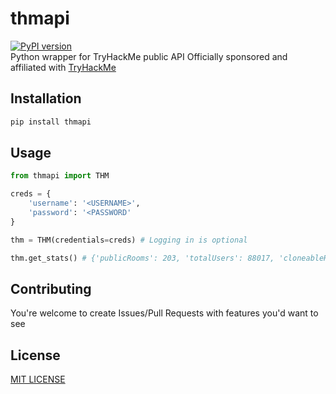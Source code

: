# thmapi
[![PyPI version](https://badge.fury.io/py/thmapi.svg)](https://badge.fury.io/py/thmapi)  
Python wrapper for TryHackMe public API
Officially sponsored and affiliated with [TryHackMe](https://tryhackme.com/)

## Installation
```sh
pip install thmapi
```

## Usage
```python
from thmapi import THM

creds = {
    'username': '<USERNAME>',
    'password': '<PASSWORD'
}

thm = THM(credentials=creds) # Logging in is optional

thm.get_stats() # {'publicRooms': 203, 'totalUsers': 88017, 'cloneableRooms': 967}
```

## Contributing
You're welcome to create Issues/Pull Requests with features you'd want to see

## License
[MIT LICENSE](https://github.com/szymex73/py-thmapi/blob/master/LICENSE)

